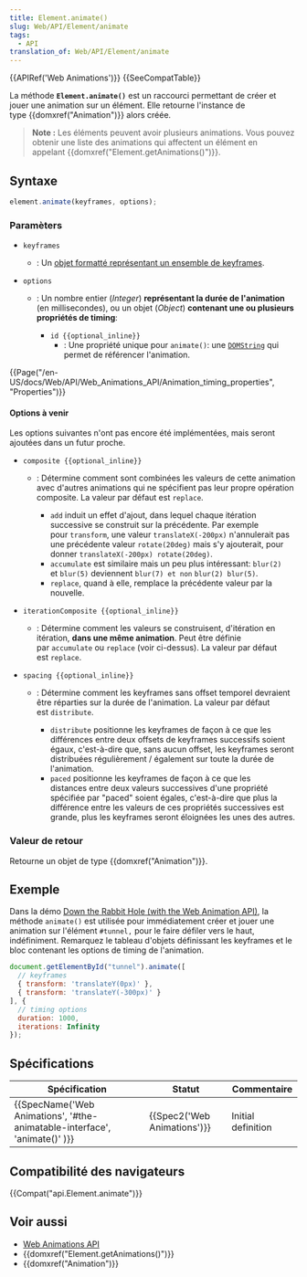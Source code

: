 ```yaml
---
title: Element.animate()
slug: Web/API/Element/animate
tags:
  - API
translation_of: Web/API/Element/animate
---
```

{{APIRef('Web Animations')}} {{SeeCompatTable}}

La méthode **`Element.animate()`** est un raccourci permettant de créer et jouer une animation sur un élément. Elle retourne l'instance de type {{domxref("Animation")}} alors créée.

> **Note :** Les éléments peuvent avoir plusieurs animations. Vous pouvez obtenir une liste des animations qui affectent un élément en appelant {{domxref("Element.getAnimations()")}}.

## Syntaxe

```js
element.animate(keyframes, options); 
```

### Paramèters

- `keyframes`
  - : Un [objet formatté représentant un ensemble de keyframes](/en-US/docs/Web/API/Web_Animations_API/Keyframe_Formats).
- `options`

  - : Un nombre entier (_Integer_) **représentant la durée de l'animation** (en millisecondes), ou un objet (_Object_) **contenant une ou plusieurs propriétés de timing**:

    - `id {{optional_inline}}`
      - : Une propriété unique pour `animate()`: une [`DOMString`](/en-US/docs/Web/API/DOMString) qui permet de référencer l'animation.

{{Page("/en-US/docs/Web/API/Web_Animations_API/Animation_timing_properties", "Properties")}}

#### Options à venir

Les options suivantes n'ont pas encore été implémentées, mais seront ajoutées dans un futur proche.

- `composite {{optional_inline}}`

  - : Détermine comment sont combinées les valeurs de cette animation avec d'autres animations qui ne spécifient pas leur propre opération composite. La valeur par défaut est `replace`.

    - `add` induit un effet d'ajout, dans lequel chaque itération successive se construit sur la précédente. Par exemple pour `transform`, une valeur `translateX(-200px)` n'annulerait pas une précédente valeur `rotate(20deg)` mais s'y ajouterait, pour donner `translateX(-200px) rotate(20deg)`.
    - `accumulate` est similaire mais un peu plus intéressant: `blur(2)` et `blur(5)` deviennent `blur(7) et non` `blur(2) blur(5)`.
    - `replace`, quand à elle, remplace la précédente valeur par la nouvelle.

- `iterationComposite {{optional_inline}}`
  - : Détermine comment les valeurs se construisent, d'itération en itération, **dans une même animation**. Peut être définie par `accumulate` ou `replace` (voir ci-dessus). La valeur par défaut est `replace`.
- `spacing {{optional_inline}}`

  - : Détermine comment les keyframes sans offset temporel devraient être réparties sur la durée de l'animation. La valeur par défaut est `distribute`.

    - `distribute` positionne les keyframes de façon à ce que les différences entre deux offsets de keyframes successifs soient égaux, c'est-à-dire que, sans aucun offset, les keyframes seront distribuées régulièrement / également sur toute la durée de l'animation.
    - `paced` positionne les keyframes de façon à ce que les distances entre deux valeurs successives d'une propriété spécifiée par "paced" soient égales, c'est-à-dire que plus la différence entre les valeurs de ces propriétés successives est grande, plus les keyframes seront éloignées les unes des autres.

### Valeur de retour

Retourne un objet de type {{domxref("Animation")}}.

## Exemple

Dans la démo [Down the Rabbit Hole (with the Web Animation API)](https://codepen.io/rachelnabors/pen/rxpmJL/?editors=0010), la méthode `animate()` est utilisée pour immédiatement créer et jouer une animation sur l'élément `#tunnel,` pour le faire défiler vers le haut, indéfiniment. Remarquez le tableau d'objets définissant les keyframes et le bloc contenant les options de timing de l'animation.

```js
document.getElementById("tunnel").animate([
  // keyframes
  { transform: 'translateY(0px)' },
  { transform: 'translateY(-300px)' }
], {
  // timing options
  duration: 1000,
  iterations: Infinity
});
```

## Spécifications

| Spécification                                                                                    | Statut                               | Commentaire        |
| ------------------------------------------------------------------------------------------------ | ------------------------------------ | ------------------ |
| {{SpecName('Web Animations', '#the-animatable-interface', 'animate()' )}} | {{Spec2('Web Animations')}} | Initial definition |

## Compatibilité des navigateurs

{{Compat("api.Element.animate")}}

## Voir aussi

- [Web Animations API](/en-US/docs/Web/API/Web_Animations_API)
- {{domxref("Element.getAnimations()")}}
- {{domxref("Animation")}}
